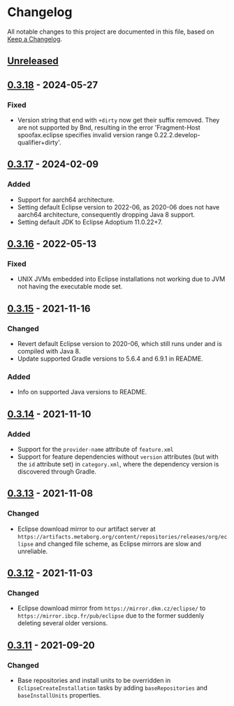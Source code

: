 # Changelog
All notable changes to this project are documented in this file, based on [Keep a Changelog](https://keepachangelog.com/en/1.1.0/).


## [Unreleased]


## [0.3.18] - 2024-05-27
### Fixed
- Version string that end with `+dirty` now get their suffix removed. They are not supported by Bnd, resulting in the error 'Fragment-Host spoofax.eclipse specifies invalid version range 0.22.2.develop-qualifier+dirty'.


## [0.3.17] - 2024-02-09
### Added
- Support for aarch64 architecture.
- Setting default Eclipse version to 2022-06, as 2020-06 does not have aarch64 architecture, consequently dropping Java 8 support.
- Setting default JDK to Eclipse Adoptium 11.0.22+7.


## [0.3.16] - 2022-05-13
### Fixed
- UNIX JVMs embedded into Eclipse installations not working due to JVM not having the executable mode set.


## [0.3.15] - 2021-11-16
### Changed
- Revert default Eclipse version to 2020-06, which still runs under and is compiled with Java 8.
- Update supported Gradle versions to 5.6.4 and 6.9.1 in README.

### Added
- Info on supported Java versions to README.


## [0.3.14] - 2021-11-10
### Added
- Support for the `provider-name` attribute of `feature.xml`
- Support for feature dependencies without `version` attributes (but with the `id` attribute set) in `category.xml`, where the dependency version is discovered through Gradle.


## [0.3.13] - 2021-11-08
### Changed
- Eclipse download mirror to our artifact server at `https://artifacts.metaborg.org/content/repositories/releases/org/eclipse` and changed file scheme, as Eclipse mirrors are slow and unreliable.


## [0.3.12] - 2021-11-03
### Changed
- Eclipse download mirror from `https://mirror.dkm.cz/eclipse/` to `https://mirror.ibcp.fr/pub/eclipse` due to the former suddenly deleting several older versions.


## [0.3.11] - 2021-09-20
### Changed
- Base repositories and install units to be overridden in `EclipseCreateInstallation` tasks by adding `baseRepositories` and `baseInstallUnits` properties.


[Unreleased]: https://github.com/metaborg/coronium/compare/release-0.3.18...HEAD
[0.3.18]: https://github.com/metaborg/coronium/compare/release-0.3.17...release-0.3.18
[0.3.17]: https://github.com/metaborg/coronium/compare/release-0.3.16...release-0.3.17
[0.3.16]: https://github.com/metaborg/coronium/compare/release-0.3.15...release-0.3.16
[0.3.15]: https://github.com/metaborg/coronium/compare/release-0.3.14...release-0.3.15
[0.3.14]: https://github.com/metaborg/coronium/compare/release-0.3.13...release-0.3.14
[0.3.13]: https://github.com/metaborg/coronium/compare/release-0.3.12...release-0.3.13
[0.3.12]: https://github.com/metaborg/coronium/compare/release-0.3.11...release-0.3.12
[0.3.11]: https://github.com/metaborg/coronium/compare/release-0.3.10...release-0.3.11
